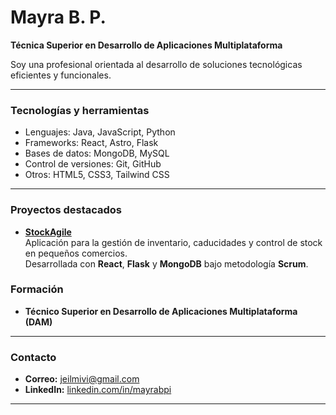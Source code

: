 # Mayra B. P.

**Técnica Superior en Desarrollo de Aplicaciones Multiplataforma**

Soy una profesional orientada al desarrollo de soluciones tecnológicas eficientes y funcionales.  


---

### Tecnologías y herramientas

- Lenguajes: Java, JavaScript, Python  
- Frameworks: React, Astro, Flask  
- Bases de datos: MongoDB, MySQL  
- Control de versiones: Git, GitHub  
- Otros: HTML5, CSS3, Tailwind CSS

---

### Proyectos destacados

- **[StockAgile](https://github.com/mayrabpi/StockAgile)**  
  Aplicación para la gestión de inventario, caducidades y control de stock en pequeños comercios.  
  Desarrollada con **React**, **Flask** y **MongoDB** bajo metodología **Scrum**.


### Formación

- **Técnico Superior en Desarrollo de Aplicaciones Multiplataforma (DAM)**  

---

### Contacto

- **Correo:** jeilmivi@gmail.com  
- **LinkedIn:** [linkedin.com/in/mayrabpi](https://www.linkedin.com/in/mayrabpi/)

---


